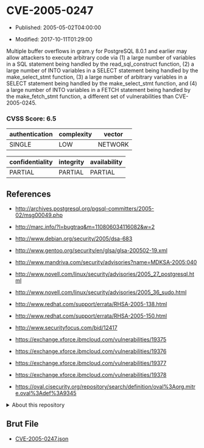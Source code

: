 # CVE-2005-0247

- Published: 2005-05-02T04:00:00

- Modified: 2017-10-11T01:29:00

Multiple buffer overflows in gram.y for PostgreSQL 8.0.1 and earlier may allow attackers to execute arbitrary code via (1) a large number of variables in a SQL statement being handled by the read_sql_construct function, (2) a large number of INTO variables in a SELECT statement being handled by the make_select_stmt function, (3) a large number of arbitrary variables in a SELECT statement being handled by the make_select_stmt function, and (4) a large number of INTO variables in a FETCH statement being handled by the make_fetch_stmt function, a different set of vulnerabilities than CVE-2005-0245.

### CVSS Score: **6.5**

| authentication | complexity | vector |
| --- | --- | --- |
| SINGLE | LOW | NETWORK |

| confidentiality | integrity | availability |
| --- | --- | --- |
| PARTIAL | PARTIAL | PARTIAL |

## References

* http://archives.postgresql.org/pgsql-committers/2005-02/msg00049.php

* http://marc.info/?l=bugtraq&m=110806034116082&w=2

* http://www.debian.org/security/2005/dsa-683

* http://www.gentoo.org/security/en/glsa/glsa-200502-19.xml

* http://www.mandriva.com/security/advisories?name=MDKSA-2005:040

* http://www.novell.com/linux/security/advisories/2005_27_postgresql.html

* http://www.novell.com/linux/security/advisories/2005_36_sudo.html

* http://www.redhat.com/support/errata/RHSA-2005-138.html

* http://www.redhat.com/support/errata/RHSA-2005-150.html

* http://www.securityfocus.com/bid/12417

* https://exchange.xforce.ibmcloud.com/vulnerabilities/19375

* https://exchange.xforce.ibmcloud.com/vulnerabilities/19376

* https://exchange.xforce.ibmcloud.com/vulnerabilities/19377

* https://exchange.xforce.ibmcloud.com/vulnerabilities/19378

* https://oval.cisecurity.org/repository/search/definition/oval%3Aorg.mitre.oval%3Adef%3A9345

<details>
<summary>About this repository</summary> 

  This repository is part of the project [Live Hack CVE](https://github.com/Live-Hack-CVE). Main website can be found [www.live-hack.org](https://www.live-hack.org) 
  
  Made by [Sn0wAlice](https://github.com/Sn0wAlice) for the people that care about security and need to have a feed of the latest CVEs. Hope you enjoy it, don't forget to star the repo and follow me on [Twitter](https://twitter.com/Sn0wAlice) and [Github](https://github.com/Sn0wAlice). And that is my [personnal website](https://www.alice-snow.me/)

  - [Home Page](https://github.com/Live-Hack-CVE)
  - [Framework](https://github.com/Live-Hack-CVE/cve-framework)
  - [CVE database](https://github.com/Live-Hack-CVE/full_database)
  - [Changelog](https://github.com/Live-Hack-CVE/Changelog)
</details>

## Brut File

* [CVE-2005-0247.json](https://raw.githubusercontent.com/Live-Hack-CVE/full_database/main/cves/2005/CVE-2005-0247.json)

